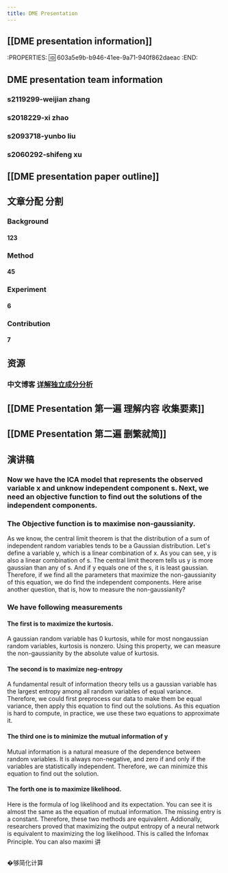```yaml
---
title: DME Presentation
---
```


## [[DME presentation information]]
:PROPERTIES:
:id: 603a5e9b-b946-41ee-9a71-940f862daeac
:END:
## DME presentation team information
### s2119299-weijian zhang
### s2018229-xi zhao
### s2093718-yunbo liu
### s2060292-shifeng xu
## [[DME presentation paper outline]]
## 文章分配 分割
### Background
#### 123
### Method
#### 45
### Experiment
#### 6
### Contribution
#### 7
## 资源
### 中文博客 [详解独立成分分析](https://j.mp/3bloY8M)
## [[DME Presentation 第一遍 理解内容 收集要素]]
## [[DME Presentation 第二遍 删繁就简]]
## 演讲稿
### Now we have the ICA model that represents the observed variable x and unknow independent component s. Next, we need an objective function to find out the solutions of the independent components.
### The Objective function is to maximise non-gaussianity. 
As we know, the central limit theorem is that the distribution of a sum of independent random variables tends to be a Gaussian distribution.
Let's define a variable y, which is a linear combination of x. As you can see, y is also a linear combination of s. 
The central limit theorem tells us y is more gaussian than any of s. And if y equals one of the s, it is least gaussian. 
Therefore, if we find all the parameters that maximize the non-gaussianity of this equation, we do find the independent components.
Here arise another question, that is, how to measure the non-gaussianity?
### We have following measurements
#### The first is to maximize the kurtosis.
A gaussian random variable has 0 kurtosis, while for most nongaussian random variables, kurtosis is nonzero.
Using this property, we can measure the non-gaussianity by the absolute value of kurtosis.
#### The second is to maximize neg-entropy
A fundamental result of information theory tells us a gaussian variable has the largest entropy among all random variables of equal variance.
Therefore, we could first preprocess our data to make them be equal variance, then apply this equation to find out the solutions.
As this equation is hard to compute, in practice, we use these two equations to approximate it.
#### The third one is to minimize the mutual information of y
Mutual information is a natural measure of the dependence between random variables.
It is always non-negative, and zero if and only if the variables are statistically independent.
Therefore, we can minimize this equation to find out the solution.
#### The forth one is to maximize likelihood.
Here is the formula of log likelihood and its expectation. 
You can see it is almost the same as the equation of mutual information. The missing entry is a constant. 
Therefore, these two methods are equivalent. 
Addionally, researchers proved that maximizing the output entropy of a neural network is equivalent to maximizing the log likelihood. 
This is called the Infomax Principle. You can also maximi
讲
###
##
�够简化计算
###
##
